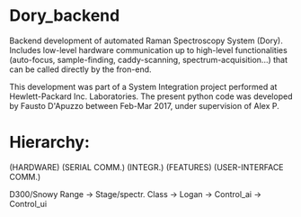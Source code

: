 # Dory_backend
Backend development of automated Raman Spectroscopy System (Dory).  
Includes low-level hardware communication up to high-level functionalities 
(auto-focus, sample-finding, caddy-scanning, spectrum-acquisition...) that can be called directly by the fron-end.

This development was part of a System Integration project performed at Hewlett-Packard Inc. Laboratories.
The present python code was developed by Fausto D'Apuzzo between Feb-Mar 2017,
under supervision of Alex P. 

Hierarchy:
=========================================================================================
 (HARDWARE)           (SERIAL COMM.)            (INTEGR.)       (FEATURES)      (USER-INTERFACE COMM.)
 
D300/Snowy Range -> Stage/spectr. Class ->  Logan  ->   Control_ai  ->   Control_ui

